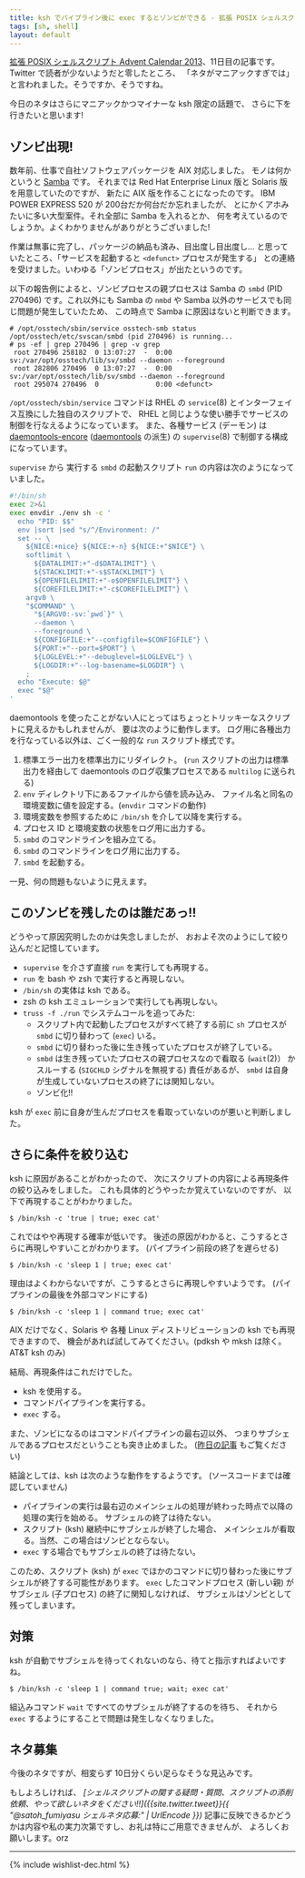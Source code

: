 ```yaml
---
title: ksh でパイプライン後に exec するとゾンビができる - 拡張 POSIX シェルスクリプト Advent Calendar 2013
tags: [sh, shell]
layout: default
---
```


[拡張 POSIX シェルスクリプト Advent Calendar 2013](http://www.adventar.org/calendars/212)、11日目の記事です。
Twitter で読者が少ないようだと零したところ、
「ネタがマニアックすぎでは」と言われました。そうですか、そうですね。

今日のネタはさらにマニアックかつマイナーな ksh 限定の話題で、
さらに下を行きたいと思います!

ゾンビ出現!
----------------------------------------------------------------------

数年前、仕事で自社ソフトウェアパッケージを AIX 対応しました。
モノは何かというと [Samba](http://www.samba.org/) です。
それまでは Red Hat Enterprise Linux 版と Solaris 版を用意していたのですが、
新たに AIX 版を作ることになったのです。
IBM POWER EXPRESS 520 が 200台だか何台だか忘れましたが、
とにかくアホみたいに多い大型案件。それ全部に Samba を入れるとか、
何を考えているのでしょうか。よくわかりませんがありがとうございました!

作業は無事に完了し、パッケージの納品も済み、目出度し目出度し…
と思っていたところ、「サービスを起動すると `<defunct>` プロセスが発生する」
との連絡を受けました。いわゆる「ゾンビプロセス」が出たというのです。

以下の報告例によると、ゾンビプロセスの親プロセスは Samba の
`smbd` (PID 270496) です。これ以外にも Samba の `nmbd` や
Samba 以外のサービスでも同じ問題が発生していたため、
この時点で Samba に原因はないと判断できます。

``` console
# /opt/osstech/sbin/service osstech-smb status
/opt/osstech/etc/svscan/smbd (pid 270496) is running...
# ps -ef | grep 270496 | grep -v grep
 root 270496 258182  0 13:07:27  -  0:00 sv:/var/opt/osstech/lib/sv/smbd --daemon --foreground
 root 282806 270496  0 13:07:27  -  0:00 sv:/var/opt/osstech/lib/sv/smbd --daemon --foreground
 root 295074 270496  0              0:00 <defunct>
```

`/opt/osstech/sbin/service` コマンドは
RHEL の `service`(8) とインターフェイス互換にした独自のスクリプトで、
RHEL と同じような使い勝手でサービスの制御を行なえるようになっています。
また、各種サービス (デーモン) は 
[daemontools-encore](https://github.com/bruceg/daemontools-encore)
([daemontools](http://cr.yp.to/daemontools.html) の派生)
の `supervise`(8) で制御する構成になっています。

`supervise` から 実行する `smbd` の起動スクリプト `run`
 の内容は次のようになっていました。

``` sh
#!/bin/sh
exec 2>&1
exec envdir ./env sh -c '
  echo "PID: $$"
  env |sort |sed "s/^/Environment: /"
  set -- \
    ${NICE:+nice} ${NICE:+-n} ${NICE:+"$NICE"} \
    softlimit \
      ${DATALIMIT:+"-d$DATALIMIT"} \
      ${STACKLIMIT:+"-s$STACKLIMIT"} \
      ${OPENFILELIMIT:+"-o$OPENFILELIMIT"} \
      ${COREFILELIMIT:+"-c$COREFILELIMIT"} \
    argv0 \
    "$COMMAND" \
      "${ARGV0:-sv:`pwd`}" \
      --daemon \
      --foreground \
      ${CONFIGFILE:+"--configfile=$CONFIGFILE"} \
      ${PORT:+"--port=$PORT"} \
      ${LOGLEVEL:+"--debuglevel=$LOGLEVEL"} \
      ${LOGDIR:+"--log-basename=$LOGDIR"} \
    ;
  echo "Execute: $@"
  exec "$@"
'
```

daemontools を使ったことがない人にとってはちょっとトリッキーなスクリプトに見えるかもしれませんが、
要は次のように動作します。
ログ用に各種出力を行なっている以外は、ごく一般的な `run` スクリプト様式です。

  1. 標準エラー出力を標準出力にリダイレクト。
     (`run` スクリプトの出力は標準出力を経由して daemontools
     のログ収集プロセスである `multilog` に送られる)
  2. `env` ディレクトリ下にあるファイルから値を読み込み、
     ファイル名と同名の環境変数に値を設定する。(`envdir` コマンドの動作)
  3. 環境変数を参照するために `/bin/sh` を介して以降を実行する。
  4. プロセス ID と環境変数の状態をログ用に出力する。
  5. `smbd` のコマンドラインを組み立てる。
  6. `smbd` のコマンドラインをログ用に出力する。
  7. `smbd` を起動する。

一見、何の問題もないように見えます。

このゾンビを残したのは誰だあっ!!
----------------------------------------------------------------------

どうやって原因究明したのかは失念しましたが、
おおよそ次のようにして絞り込んだと記憶しています。

  * `supervise` を介さず直接 `run` を実行しても再現する。
  * `run` を bash や zsh で実行すると再現しない。
  * `/bin/sh` の実体は ksh である。
  * zsh の ksh エミュレーションで実行しても再現しない。
  * `truss -f ./run` でシステムコールを追ってみた:
    * スクリプト内で起動したプロセスがすべて終了する前に
      `sh` プロセスが `smbd` に切り替わって (`exec`) いる。
    * `smbd` に切り替わった後に生き残っていたプロセスが終了している。
    * `smbd` は生き残っていたプロセスの親プロセスなので看取る
      (`wait`(2)） かスルーする (`SIGCHLD` シグナルを無視する) 責任があるが、
      `smbd` は自身が生成していないプロセスの終了には関知しない。
    * ゾンビ化!!

ksh が `exec` 前に自身が生んだプロセスを看取っていないのが悪いと判断しました。

さらに条件を絞り込む
----------------------------------------------------------------------

ksh に原因があることがわかったので、
次にスクリプトの内容による再現条件の絞り込みをしました。
これも具体的どうやったか覚えていないのですが、
以下で再現することがわかりました。

``` console
$ /bin/ksh -c 'true | true; exec cat'
```

これではやや再現する確率が低いです。
後述の原因がわかると、こうするとさらに再現しやすいことがわかります。
(パイプライン前段の終了を遅らせる)

``` console
$ /bin/ksh -c 'sleep 1 | true; exec cat'
```

理由はよくわからないですが、こうするとさらに再現しやすいようです。
(パイプラインの最後を外部コマンドにする)

``` console
$ /bin/ksh -c 'sleep 1 | command true; exec cat'
```

AIX だけでなく、Solaris や
各種 Linux ディストリビューションの ksh でも再現できますので、
機会があれば試してみてください。(pdksh や mksh は除く。AT&T ksh のみ)

結局、再現条件はこれだけでした。

  * ksh を使用する。
  * コマンドパイプラインを実行する。
  * `exec` する。

また、ゾンビになるのはコマンドパイプラインの最右辺以外、
つまりサブシェルであるプロセスだということも突き止めました。
([昨日の記事](/2013/12/10/lastpipe.sh-advent-calendar.html) もご覧ください)

結論としては、ksh は次のような動作をするようです。
(ソースコードまでは確認していません)

  * パイプラインの実行は最右辺のメインシェルの処理が終わった時点で以降の処理の実行を始める。
    サブシェルの終了は待たない。
  * スクリプト (ksh) 継続中にサブシェルが終了した場合、
    メインシェルが看取る。当然、この場合はゾンビとならない。
  * `exec` する場合でもサブシェルの終了は待たない。

このため、スクリプト (ksh) が `exec` でほかのコマンドに切り替わった後にサブシェルが終了する可能性があります。
`exec` したコマンドプロセス (新しい親)
がサブシェル (子プロセス) の終了に関知しなければ、
サブシェルはゾンビとして残ってしまいます。

対策
----------------------------------------------------------------------

ksh が自動でサブシェルを待ってくれないのなら、待てと指示すればよいですね。

``` console
$ /bin/ksh -c 'sleep 1 | command true; wait; exec cat'
```

組込みコマンド `wait` ですべてのサブシェルが終了するのを待ち、
それから `exec` するようにすることで問題は発生しなくなりました。

ネタ募集
----------------------------------------------------------------------

今後のネタですが、相変らず 10日分くらい足らなそうな見込みです。

もしよろしければ、
*[シェルスクリプトの関する疑問・質問、スクリプトの添削依頼、やって欲しいネタをください!!]({{site.twitter.tweet}}{{ "@satoh_fumiyasu シェルネタ応募:" | UrlEncode }})*
記事に反映できるかどうかは内容や私の実力次第ですし、お礼は特にご用意できませんが、
よろしくお願いします。orz

* * *

{% include wishlist-dec.html %}

